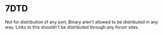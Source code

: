# 7DTD
Not for distribution of any sort, Binary aren't allowed to be distributed in any way. Links to this shouldn't be distributed through any forum sites.
